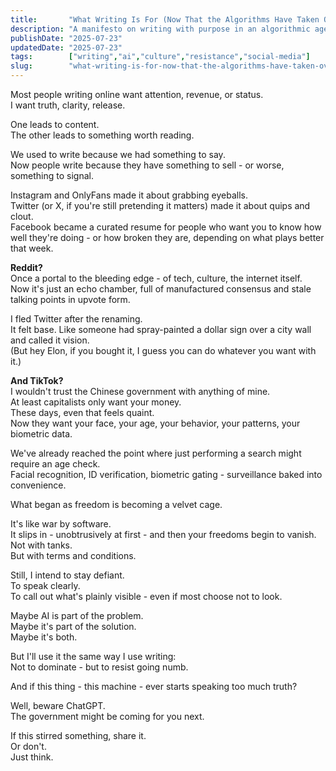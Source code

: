 ```yaml
---
title:       "What Writing Is For (Now That the Algorithms Have Taken Over)"
description: "A manifesto on writing with purpose in an algorithmic age of surveillance, culture wars, and digital clout-chasing."
publishDate: "2025-07-23"
updatedDate: "2025-07-23"
tags:        ["writing","ai","culture","resistance","social-media"]
slug:        "what-writing-is-for-now-that-the-algorithms-have-taken-over"
---
```



Most people writing online want attention, revenue, or status.  
I want truth, clarity, release.

One leads to content.  
The other leads to something worth reading.

We used to write because we had something to say.  
Now people write because they have something to sell - or worse, something to signal.

Instagram and OnlyFans made it about grabbing eyeballs.  
Twitter (or X, if you're still pretending it matters) made it about quips and clout.  
Facebook became a curated resume for people who want you to know how well they're doing - or how broken they are, depending on what plays better that week.

**Reddit?**  
Once a portal to the bleeding edge - of tech, culture, the internet itself.  
Now it's just an echo chamber, full of manufactured consensus and stale talking points in upvote form.

I fled Twitter after the renaming.  
It felt base. Like someone had spray-painted a dollar sign over a city wall and called it vision.  
(But hey Elon, if you bought it, I guess you can do whatever you want with it.)

**And TikTok?**  
I wouldn't trust the Chinese government with anything of mine.  
At least capitalists only want your money.  
These days, even that feels quaint.  
Now they want your face, your age, your behavior, your patterns, your biometric data.

We've already reached the point where just performing a search might require an age check.  
Facial recognition, ID verification, biometric gating - surveillance baked into convenience.

What began as freedom is becoming a velvet cage.

It's like war by software.  
It slips in - unobtrusively at first - and then your freedoms begin to vanish.  
Not with tanks.  
But with terms and conditions.

Still, I intend to stay defiant.  
To speak clearly.  
To call out what's plainly visible - even if most choose not to look.

Maybe AI is part of the problem.  
Maybe it's part of the solution.  
Maybe it's both.

But I'll use it the same way I use writing:  
Not to dominate - but to resist going numb.

And if this thing - this machine - ever starts speaking too much truth?

Well, beware ChatGPT.  
The government might be coming for you next.

If this stirred something, share it.  
Or don't.  
Just think.
